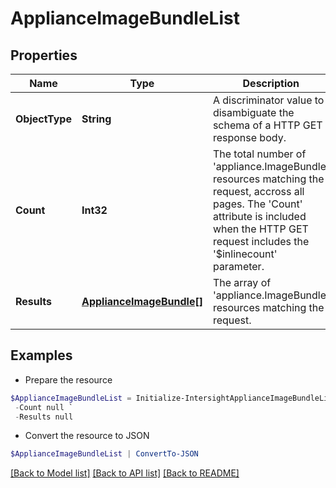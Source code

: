 # ApplianceImageBundleList
## Properties

Name | Type | Description | Notes
------------ | ------------- | ------------- | -------------
**ObjectType** | **String** | A discriminator value to disambiguate the schema of a HTTP GET response body. | 
**Count** | **Int32** | The total number of &#39;appliance.ImageBundle&#39; resources matching the request, accross all pages. The &#39;Count&#39; attribute is included when the HTTP GET request includes the &#39;$inlinecount&#39; parameter. | [optional] 
**Results** | [**ApplianceImageBundle[]**](ApplianceImageBundle.md) | The array of &#39;appliance.ImageBundle&#39; resources matching the request. | [optional] 

## Examples

- Prepare the resource
```powershell
$ApplianceImageBundleList = Initialize-IntersightApplianceImageBundleList  -ObjectType null `
 -Count null `
 -Results null
```

- Convert the resource to JSON
```powershell
$ApplianceImageBundleList | ConvertTo-JSON
```

[[Back to Model list]](../README.md#documentation-for-models) [[Back to API list]](../README.md#documentation-for-api-endpoints) [[Back to README]](../README.md)

